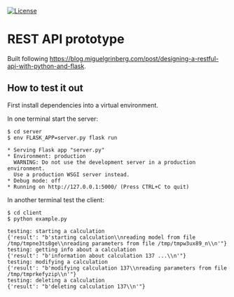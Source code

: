 
[![License](https://img.shields.io/badge/license-%20MPL--v2.0-blue.svg)](LICENSE)


# REST API prototype

Built following https://blog.miguelgrinberg.com/post/designing-a-restful-api-with-python-and-flask.


## How to test it out

First install dependencies into a virtual environment.

In one terminal start the server:

```
$ cd server
$ env FLASK_APP=server.py flask run

* Serving Flask app "server.py"
* Environment: production
  WARNING: Do not use the development server in a production environment.
  Use a production WSGI server instead.
* Debug mode: off
* Running on http://127.0.0.1:5000/ (Press CTRL+C to quit)
```

In another terminal test the client:

```
$ cd client
$ python example.py

testing: starting a calculation
{'result': "b'starting calculation\\nreading model from file /tmp/tmpne3ts8ge\\nreading parameters from file /tmp/tmpw3ux89_n\\n'"}
testing: getting info about a calculation
{'result': "b'information about calculation 137 ...\\n'"}
testing: modifying a calculation
{'result': "b'modifying calculation 137\\nreading parameters from file /tmp/tmprkefyzip\\n'"}
testing: deleting a calculation
{'result': "b'deleting calculation 137\\n'"}
```
